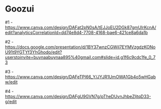 # Goozui
#1 - https://www.canva.com/design/DAFat2pN0sA/tEJJoEU2DGk87gmUIrKcnA/edit?analyticsCorrelationId=dd74e8d4-7708-4168-bae6-421ce8a6da1b

#2 - https://docs.google.com/presentation/d/1BY37wnzCGWiI7EYMVzgdzKONoU91t9YGTYf3YhGhodo/edit?userstoinvite=buynaabuynaa895%40gmail.com#slide=id.g1f6c9cdc1fe_0_73

#3 - https://www.canva.com/design/DAFeTPl66_Y/JYJR1UmOWA1Gb4o5wHGabw/edit

#4 - https://www.canva.com/design/DAFgU9GVN7g/pTheDUvnJhbeZljtqD33-g/edit
